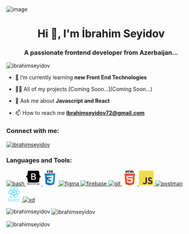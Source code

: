 ![image](https://github.com/ibrahimseyidov/ibrahimseyidov/assets/116645047/5f9b39c8-47bd-43c1-882d-19f4fd2e4e56)

<h1 align="center">Hi 👋, I'm İbrahim Seyidov</h1>
<h3 align="center">A passionate frontend developer from Azerbaijan...</h3>

<p align="left"> <img src="https://komarev.com/ghpvc/?username=ibrahimseyidov&label=Profile%20views&color=b40e0e&style=flat-square" alt="ibrahimseyidov" /> </p>

- 🌱 I’m currently learning **new Front End Technologies**

- 👨‍💻 All of my projects [Coming Soon...](Coming Soon...)

- 💬 Ask me about **Javascript and React**

- 📫 How to reach me **ibrahimseyidov72@gmail.com**

<h3 align="left">Connect with me:</h3>
<p align="left">
<a href="https://linkedin.com/in/ibrahimseyidov" target="blank"><img align="center" src="https://raw.githubusercontent.com/rahuldkjain/github-profile-readme-generator/master/src/images/icons/Social/linked-in-alt.svg" alt="ibrahimseyidov" height="30" width="40" /></a>
</p>

<h3 align="left">Languages and Tools:</h3>
<p align="left"> <a href="https://www.gnu.org/software/bash/" target="_blank" rel="noreferrer"> <img src="https://www.vectorlogo.zone/logos/gnu_bash/gnu_bash-icon.svg" alt="bash" width="40" height="40"/> </a> <a href="https://getbootstrap.com" target="_blank" rel="noreferrer"> <img src="https://raw.githubusercontent.com/devicons/devicon/master/icons/bootstrap/bootstrap-plain-wordmark.svg" alt="bootstrap" width="40" height="40"/> </a> <a href="https://www.w3schools.com/css/" target="_blank" rel="noreferrer"> <img src="https://raw.githubusercontent.com/devicons/devicon/master/icons/css3/css3-original-wordmark.svg" alt="css3" width="40" height="40"/> </a> <a href="https://www.figma.com/" target="_blank" rel="noreferrer"> <img src="https://www.vectorlogo.zone/logos/figma/figma-icon.svg" alt="figma" width="40" height="40"/> </a> <a href="https://firebase.google.com/" target="_blank" rel="noreferrer"> <img src="https://www.vectorlogo.zone/logos/firebase/firebase-icon.svg" alt="firebase" width="40" height="40"/> </a> <a href="https://git-scm.com/" target="_blank" rel="noreferrer"> <img src="https://www.vectorlogo.zone/logos/git-scm/git-scm-icon.svg" alt="git" width="40" height="40"/> </a> <a href="https://www.w3.org/html/" target="_blank" rel="noreferrer"> <img src="https://raw.githubusercontent.com/devicons/devicon/master/icons/html5/html5-original-wordmark.svg" alt="html5" width="40" height="40"/> </a> <a href="https://developer.mozilla.org/en-US/docs/Web/JavaScript" target="_blank" rel="noreferrer"> <img src="https://raw.githubusercontent.com/devicons/devicon/master/icons/javascript/javascript-original.svg" alt="javascript" width="40" height="40"/> </a> <a href="https://postman.com" target="_blank" rel="noreferrer"> <img src="https://www.vectorlogo.zone/logos/getpostman/getpostman-icon.svg" alt="postman" width="40" height="40"/> </a> <a href="https://reactjs.org/" target="_blank" rel="noreferrer"> <img src="https://raw.githubusercontent.com/devicons/devicon/master/icons/react/react-original-wordmark.svg" alt="react" width="40" height="40"/> </a> <a href="https://www.adobe.com/products/xd.html" target="_blank" rel="noreferrer"> <img src="https://cdn.worldvectorlogo.com/logos/adobe-xd.svg" alt="xd" width="40" height="40"/> </a> </p>

<p><img align="left" src="https://github-readme-stats.vercel.app/api/top-langs?username=ibrahimseyidov&show_icons=true&theme=dracula&locale=en&layout=compact" alt="ibrahimseyidov" /></p>

<p>&nbsp;<img align="center" src="https://github-readme-stats.vercel.app/api?username=ibrahimseyidov&show_icons=true&theme=dark&hide_border=true&locale=en" alt="ibrahimseyidov" /></p>

<p><img align="center" src="https://github-readme-streak-stats.herokuapp.com/?user=ibrahimseyidov&theme=highcontrast" alt="ibrahimseyidov" /></p>

